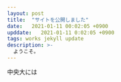 ```yaml
---
layout: post
title:  "サイトを公開しました"
date:   2021-01-11 00:02:05 +0900
upddate:   2021-01-11 0:02:05 +0900
tags: works jekyll update
description: >-
  ようこそ。
---
```

中央大には
